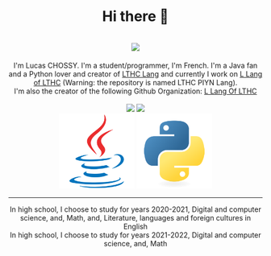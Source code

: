 <div align="center">
  <h1>Hi there 👋</h1>
  <br/>
  <img src="https://komarev.com/ghpvc/?username=LTHCTheMaster&color=grey"/>
  <br/>
  <br/>
  I'm Lucas CHOSSY. I'm a student/programmer, I'm French. I'm a Java fan and a Python lover and creator of <a href="https://github.com/LTHCTheMaster/LTHC-Lang">LTHC Lang</a> and currently I work on <a href="https://github.com/L-Lang-Of-LTHC/LTHC-PIYN-Lang">L Lang of LTHC</a> (Warning: the repository is named LTHC PIYN Lang).
  <br/>
  I'm also the creator of the following Github Organization: <a href="https://github.com/L-Lang-Of-LTHC">L Lang Of LTHC<a/>
  <br/>
  <br/>
  <img src="https://github-readme-stats.vercel.app/api?username=LTHCTheMaster&hide=issues&show_icons=true&theme=radical"/>
  <img src="https://github-readme-stats.vercel.app/api/top-langs/?username=LTHCTheMaster&layout=compact&theme=radical"/>
  <br/>
  <div>
    <img src="https://github.com/devicons/devicon/blob/master/icons/java/java-original.svg"/ width="150px">
    <img src="https://github.com/devicons/devicon/blob/master/icons/python/python-original.svg"/ width="150px">
  </div>
  </div>
<hr/>
<div align="center">
  In high school, I choose to study for years 2020-2021, Digital and computer science, and, Math, and, Literature, languages and foreign cultures in English
  </br>
  In high school, I choose to study for years 2021-2022, Digital and computer science, and, Math
<div/>
<br/>
